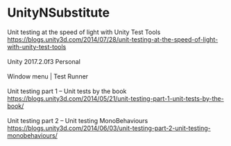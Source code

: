 # UnityNSubstitute
Unit testing at the speed of light with Unity Test Tools
<br />
https://blogs.unity3d.com/2014/07/28/unit-testing-at-the-speed-of-light-with-unity-test-tools
<br />
<br />
Unity 2017.2.0f3 Personal
<br />
<br />
Window menu | Test Runner
<br />
<br />
Unit testing part 1 – Unit tests by the book
<br />
https://blogs.unity3d.com/2014/05/21/unit-testing-part-1-unit-tests-by-the-book/
<br />
<br />
Unit testing part 2 – Unit testing MonoBehaviours
<br />
https://blogs.unity3d.com/2014/06/03/unit-testing-part-2-unit-testing-monobehaviours/